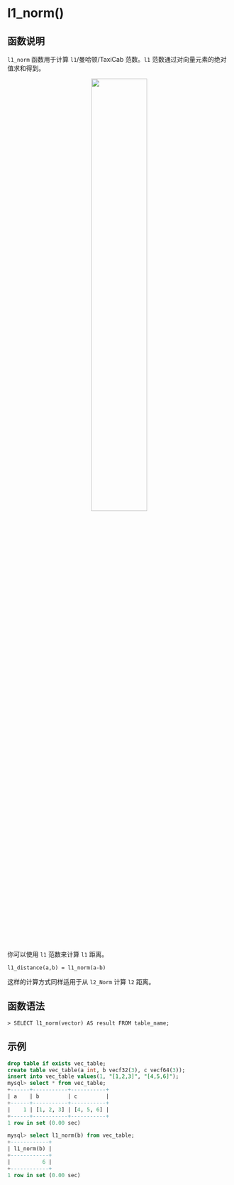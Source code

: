 # **l1_norm()**

## **函数说明**

`l1_norm` 函数用于计算 `l1`/曼哈顿/TaxiCab 范数。`l1` 范数通过对向量元素的绝对值求和得到。

<div align="center">
<img src=https://community-shared-data-1308875761.cos.ap-beijing.myqcloud.com/artwork/docs/reference/vector/l1_norm.png?raw=true width=50% heigth=50%/>
</div>

你可以使用 `l1` 范数来计算 `l1` 距离。

```
l1_distance(a,b) = l1_norm(a-b)
```

这样的计算方式同样适用于从 `l2_Norm` 计算 `l2` 距离。

## **函数语法**

```
> SELECT l1_norm(vector) AS result FROM table_name;
```

## **示例**

```sql
drop table if exists vec_table;
create table vec_table(a int, b vecf32(3), c vecf64(3));
insert into vec_table values(1, "[1,2,3]", "[4,5,6]");
mysql> select * from vec_table;
+------+-----------+-----------+
| a    | b         | c         |
+------+-----------+-----------+
|    1 | [1, 2, 3] | [4, 5, 6] |
+------+-----------+-----------+
1 row in set (0.00 sec)

mysql> select l1_norm(b) from vec_table;
+------------+
| l1_norm(b) |
+------------+
|          6 |
+------------+
1 row in set (0.00 sec)
```
